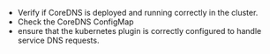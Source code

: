 - Verify if CoreDNS is deployed and running correctly in the cluster. 
- Check the CoreDNS ConfigMap
- ensure that the kubernetes plugin is correctly configured to handle service DNS requests.